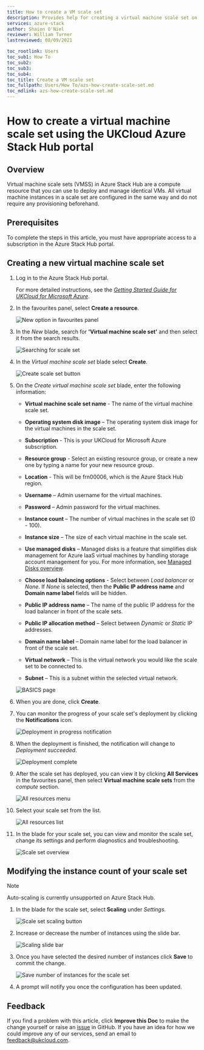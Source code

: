 ```yaml
---
title: How to create a VM scale set
description: Provides help for creating a virtual machine scale set on UKCloud for Microsoft Azure
services: azure-stack
author: Shaion O'Niel
reviewer: William Turner
lastreviewed: 08/09/2021

toc_rootlink: Users
toc_sub1: How To
toc_sub2:
toc_sub3:
toc_sub4:
toc_title: Create a VM scale set
toc_fullpath: Users/How To/azs-how-create-scale-set.md
toc_mdlink: azs-how-create-scale-set.md
---
```


# How to create a virtual machine scale set using the UKCloud Azure Stack Hub portal

## Overview

Virtual machine scale sets (VMSS) in Azure Stack Hub are a compute resource that you can use to deploy and manage identical VMs. All virtual machine instances in a scale set are configured in the same way and do not require any provisioning beforehand.

## Prerequisites

To complete the steps in this article, you must have appropriate access to a subscription in the Azure Stack Hub portal.

## Creating a new virtual machine scale set

1. Log in to the Azure Stack Hub portal.

    For more detailed instructions, see the [*Getting Started Guide for UKCloud for Microsoft Azure*](azs-gs.md).

2. In the favourites panel, select **Create a resource**.

    ![New option in favourites panel](images/azsp_newmenu.png)

3. In the *New* blade, search for **'Virtual machine scale set'** and then select it from the search results.

    ![Searching for scale set](images/azs-browser-button-scale-set-menu.png)

4. In the *Virtual machine scale set* blade select **Create**.

    ![Create scale set button](images/azs-browser-button-create-scale-set.png)

5. On the *Create virtual machine scale set* blade, enter the following information:

    - **Virtual machine scale set name** - The name of the virtual machine scale set.

    - **Operating system disk image** – The operating system disk image for the virtual machines in the scale set.

    - **Subscription** - This is your UKCloud for Microsoft Azure subscription.

    - **Resource group** - Select an existing resource group, or create a new one by typing a name for your new resource group.

    - **Location** - This will be frn00006, which is the Azure Stack Hub region.

    - **Username** – Admin username for the virtual machines.

    - **Password** – Admin password for the virtual machines.

    - **Instance count** – The number of virtual machines in the scale set (0 - 100).

    - **Instance size** – The size of each virtual machine in the scale set.

    - **Use managed disks** – Managed disks is a feature that simplifies disk management for Azure IaaS virtual machines by handling storage account management for you. For more information, see [Managed Disks overview](https://docs.microsoft.com/en-us/azure/virtual-machines/windows/managed-disks-overview).

    - **Choose load balancing options** - Select between *Load balancer* or *None*. If *None* is selected, then the **Public IP address name** and **Domain name label** fields will be hidden.

    - **Public IP address name** – The name of the public IP address for the load balancer in front of the scale sets.

    - **Public IP allocation method** – Select between *Dynamic* or *Static* IP addresses.

    - **Domain name label** – Domain name label for the load balancer in front of the scale set.

    - **Virtual network** – This is the virtual network you would like the scale set to be connected to.

    - **Subnet** – This is a subnet within the selected virtual network.

    ![BASICS page](images/azs-browser-create-scale-set.png)

6. When you are done, click **Create**.

7. You can monitor the progress of your scale set's deployment by clicking the **Notifications** icon.

    ![Deployment in progress notification](images/azsp_createvm_progress.png)

8. When the deployment is finished, the notification will change to *Deployment succeeded*.

    ![Deployment complete](images/azsp_createvm_deployment_success.png)

9. After the scale set has deployed, you can view it by clicking **All Services** in the favourites panel, then select **Virtual machine scale sets** from the *compute* section.

    ![All resources menu](images/azs-browser-select-all-services.png)

10. Select your scale set from the list.

    ![All resources list](images/azs-browser-select-scale-set.png)

11. In the blade for your scale set, you can view and monitor the scale set, change its settings and perform diagnostics and troubleshooting.

    ![Scale set overview](images/azs-browser-scale-set-overview.png)

## Modifying the instance count of your scale set

> [!NOTE]
> Auto-scaling is currently unsupported on Azure Stack Hub.

1. In the blade for the scale set, select **Scaling** under *Settings*.

    ![Scale set scaling button](images/azs-browser-button-scaling.png)

2. Increase or decrease the number of instances using the slide bar.

    ![Scaling slide bar](images/azs-browser-instance-count-slidebar.png)

3. Once you have selected the desired number of instances click **Save** to commit the change.

    ![Save number of instances for the scale set](images/azs-browser-button-save-instance-count.png)

4. A prompt will notify you once the configuration has been updated.

## Feedback

If you find a problem with this article, click **Improve this Doc** to make the change yourself or raise an [issue](https://github.com/UKCloud/documentation/issues) in GitHub. If you have an idea for how we could improve any of our services, send an email to <feedback@ukcloud.com>.
